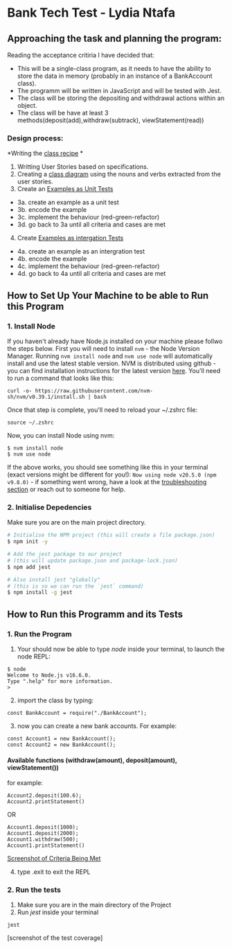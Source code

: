 # Bank Tech Test - Lydia Ntafa

## Approaching the task and planning the program:
Reading the acceptance critiria I have decided that:
* This will be a single-class program, as it needs to have the ability to store the data in memory (probably in an instance of a BankAccount class).
* The programm will be written in JavaScript and will be tested with Jest.
* The class will be storing the depositing and withdrawal actions within an object.
* The class will be have at least 3 methods(deposit(add),withdraw(subtrack), viewStatement(read))

### Design process:
*Writing the [class recipe](designFiles/classRecipe.md) *
1. Writting User Stories based on specifications.
2. Creating a [class diagram](designFiles/BankAccountClassDiagram.png) using the nouns and verbs extracted from the user stories.
3. Create an [Examples as Unit Tests](designFiles/classRecipe.md#Examples-as-Unit-Tests)
- 3a. create an example as a unit test
- 3b. encode the example
- 3c. implement the behaviour (red-green-refactor)
- 3d. go back to 3a until all criteria and cases are met
4.  Create [Examples as intergation Tests](designFiles/classRecipe.md#Examples-as-Intergation-Tests)
- 4a. create an example as an intergration test
- 4b. encode the example
- 4c. implement the behaviour (red-green-refactor)
- 4d. go back to 4a until all criteria and cases are met

## How to Set Up Your Machine to be able to Run this Program

### 1. Install Node
If you haven't already have Node.js installed on your machine please follwo the steps below.
First you will need to install `nvm` - the Node Version Manager.
Running `nvm install node` and `nvm use
node` will automatically install and use the latest stable version.
NVM is distributed using github - you can find installation instructions for the latest
version [here](https://github.com/nvm-sh/nvm#installing-and-updating). You'll need to run
a command that looks like this: 
```
curl -o- https://raw.githubusercontent.com/nvm-sh/nvm/v0.39.1/install.sh | bash
```

Once that step is complete, you'll need to reload your ~/.zshrc file:
```
source ~/.zshrc
```

Now, you can install Node using nvm:
```
$ nvm install node
$ nvm use node
```

If the above works, you should see something like this in your terminal (exact versions
might be different for you!): `Now using node v20.5.0 (npm v9.8.0)` - if something went
wrong, have a look at the [troubleshooting
section](https://github.com/nvm-sh/nvm#troubleshooting-on-macos) or reach out to someone
for help.


### 2. Initialise Depedencies
Make sure you are on the main project directory.
```bash
# Initialise the NPM project (this will create a file package.json)
$ npm init -y

# Add the jest package to our project
# (this will update package.json and package-lock.json)
$ npm add jest

# Also install jest "globally"
# (this is so we can run the `jest` command)
$ npm install -g jest
```

## How to Run this Programm and its Tests 

### 1. Run the Program
1. Your should now be able to type *node* inside your terminal, to launch the node REPL:
```
$ node
Welcome to Node.js v16.6.0.
Type ".help" for more information.
> 
```
2. import the class by typing:
```
const BankAccount = require("./BankAccount");
```
3. now you can create a new bank accounts. For example:
```
const Account1 = new BankAccount();
const Account2 = new BankAccount();
```
#### Available functions (withdraw(amount), deposit(amount), viewStatement())
for example:
```
Account2.deposit(100.6);
Account2.printStatement()
```
OR
```
Account1.deposit(1000);
Account1.deposit(2000);
Account1.withdraw(500);
Account1.printStatement()
```

[Screenshot of Criteria Being Met](designFiles/Screenshot-criteria-met.png)

4. type .exit to exit the REPL

### 2. Run the tests
1. Make sure you are in the main directory of the Project
2. Run *jest* inside your terminal
```
jest
```


[screenshot of the test coverage]